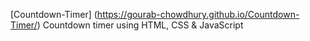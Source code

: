 [Countdown-Timer]  (https://gourab-chowdhury.github.io/Countdown-Timer/)
Countdown timer using HTML, CSS &amp; JavaScript
